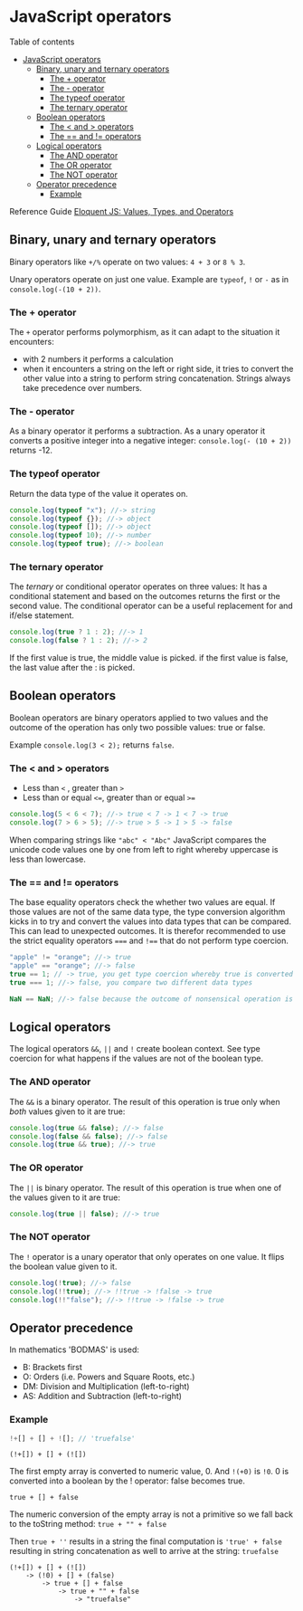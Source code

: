 # JavaScript operators

Table of contents

- [JavaScript operators](#javascript-operators)
  - [Binary, unary and ternary operators](#binary-unary-and-ternary-operators)
    - [The + operator](#the--operator)
    - [The - operator](#the---operator)
    - [The typeof operator](#the-typeof-operator)
    - [The ternary operator](#the-ternary-operator)
  - [Boolean operators](#boolean-operators)
    - [The \< and \> operators](#the--and--operators)
    - [The == and != operators](#the--and--operators-1)
  - [Logical operators](#logical-operators)
    - [The AND operator](#the-and-operator)
    - [The OR operator](#the-or-operator)
    - [The NOT operator](#the-not-operator)
  - [Operator precedence](#operator-precedence)
    - [Example](#example)

Reference Guide
[Eloquent JS: Values, Types, and Operators](https://eloquentjavascript.net/01_values.html)

## Binary, unary and ternary operators

Binary operators like `+/%` operate on two values: `4 + 3` or `8 % 3`.

Unary operators operate on just one value. Example are `typeof`, `!` or `-` as in `console.log(-(10 + 2))`.

### The + operator

The `+` operator performs polymorphism, as it can adapt to the situation it encounters:

- with 2 numbers it performs a calculation
- when it encounters a string on the left or right side, it tries to convert the other value into a string to perform string concatenation. Strings always take precedence over numbers.

### The - operator

As a binary operator it performs a subtraction.
As a unary operator it converts a positive integer into a negative integer: `console.log(- (10 + 2))` returns -12.

### The typeof operator

Return the data type of the value it operates on.

```javascript
console.log(typeof "x"); //-> string
console.log(typeof {}); //-> object
console.log(typeof []); //-> object
console.log(typeof 10); //-> number
console.log(typeof true); //-> boolean
```

### The ternary operator

The _ternary_ or conditional operator operates on three values: It has a conditional statement and based on the outcomes returns the first or the second value. The conditional operator can be a useful replacement for and if/else statement.

```javascript
console.log(true ? 1 : 2); //-> 1
console.log(false ? 1 : 2); //-> 2
```

If the first value is true, the middle value is picked.
if the first value is false, the last value after the : is picked.

## Boolean operators

Boolean operators are binary operators applied to two values and the outcome of the operation has only two possible values: true or false.

Example `console.log(3 < 2);` returns `false`.

### The < and > operators

- Less than `<` , greater than `>`
- Less than or equal `<=`, greater than or equal `>=`

```javascript
console.log(5 < 6 < 7); //-> true < 7 -> 1 < 7 -> true
console.log(7 > 6 > 5); //-> true > 5 -> 1 > 5 -> false
```

When comparing strings like `"abc" < "Abc"` JavaScript compares the unicode code values one by one from left to right whereby uppercase is less than lowercase.

### The == and != operators

The base equality operators check the whether two values are equal. If those values are not of the same data type, the type conversion algorithm kicks in to try and convert the values into data types that can be compared. This can lead to unexpected outcomes. It is therefor recommended to use the strict equality operators `===` and `!==` that do not perform type coercion.

```javascript
"apple" != "orange"; //-> true
"apple" == "orange"; //-> false
true == 1; // -> true, you get type coercion whereby true is converted to 1
true === 1; //-> false, you compare two different data types

NaN == NaN; //-> false because the outcome of nonsensical operation is not equal to any other nonsensical operation.
```

## Logical operators

The logical operators `&&`, `||` and `!` create boolean context. See type coercion for what happens if the values are not of the boolean type.

### The AND operator

The `&&` is a binary operator. The result of this operation is true only when _both_ values given to it are true:

```javascript
console.log(true && false); //-> false
console.log(false && false); //-> false
console.log(true && true); //-> true
```

### The OR operator

The `||` is binary operator. The result of this operation is true when one of the values given to it are true:

```javascript
console.log(true || false); //-> true
```

### The NOT operator

The `!` operator is a unary operator that only operates on one value. It flips the boolean value given to it.

```javascript
console.log(!true); //-> false
console.log(!!true); //-> !!true -> !false -> true
console.log(!!"false"); //-> !!true -> !false -> true
```

## Operator precedence

In mathematics 'BODMAS' is used:

- B: Brackets first
- O: Orders (i.e. Powers and Square Roots, etc.)
- DM: Division and Multiplication (left-to-right)
- AS: Addition and Subtraction (left-to-right)

### Example

```javascript
!+[] + [] + ![]; // 'truefalse'
```

`(!+[]) + [] + (![])`

The first empty array is converted to numeric value, 0. And `!(+0)` is `!0`. 0 is converted into a boolean by the ! operator: false becomes true.

`true + [] + false`

The numeric conversion of the empty array is not a primitive so we fall back to the toString method: `true + "" + false`

Then `true + ''` results in a string the final computation is `'true' + false` resulting in string concatenation as well to arrive at the string: `truefalse`

```
(!+[]) + [] + (![])
	-> (!0) + [] + (false)
		-> true + [] + false
			-> true + "" + false
				-> "truefalse"
```
